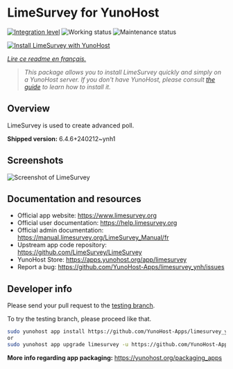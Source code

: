 <!--
N.B.: This README was automatically generated by https://github.com/YunoHost/apps/tree/master/tools/readme_generator
It shall NOT be edited by hand.
-->

# LimeSurvey for YunoHost

[![Integration level](https://dash.yunohost.org/integration/limesurvey.svg)](https://dash.yunohost.org/appci/app/limesurvey) ![Working status](https://ci-apps.yunohost.org/ci/badges/limesurvey.status.svg) ![Maintenance status](https://ci-apps.yunohost.org/ci/badges/limesurvey.maintain.svg)

[![Install LimeSurvey with YunoHost](https://install-app.yunohost.org/install-with-yunohost.svg)](https://install-app.yunohost.org/?app=limesurvey)

*[Lire ce readme en français.](./README_fr.md)*

> *This package allows you to install LimeSurvey quickly and simply on a YunoHost server.
If you don't have YunoHost, please consult [the guide](https://yunohost.org/#/install) to learn how to install it.*

## Overview

LimeSurvey is used to create advanced poll.


**Shipped version:** 6.4.6+240212~ynh1

## Screenshots

![Screenshot of LimeSurvey](./doc/screenshots/create_html_statistic_screen.png)

## Documentation and resources

* Official app website: <https://www.limesurvey.org>
* Official user documentation: <https://help.limesurvey.org>
* Official admin documentation: <https://manual.limesurvey.org/LimeSurvey_Manual/fr>
* Upstream app code repository: <https://github.com/LimeSurvey/LimeSurvey>
* YunoHost Store: <https://apps.yunohost.org/app/limesurvey>
* Report a bug: <https://github.com/YunoHost-Apps/limesurvey_ynh/issues>

## Developer info

Please send your pull request to the [testing branch](https://github.com/YunoHost-Apps/limesurvey_ynh/tree/testing).

To try the testing branch, please proceed like that.

``` bash
sudo yunohost app install https://github.com/YunoHost-Apps/limesurvey_ynh/tree/testing --debug
or
sudo yunohost app upgrade limesurvey -u https://github.com/YunoHost-Apps/limesurvey_ynh/tree/testing --debug
```

**More info regarding app packaging:** <https://yunohost.org/packaging_apps>
